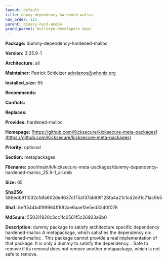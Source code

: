 ```yaml
---
layout: default
title: dummy-dependency-hardened-malloc
nav_order: 111
parent: binary-hurd-amd64
grand_parent: bullseye-developers main
---
```


**Package:** dummy-dependency-hardened-malloc

**Version:** 3:25.9-1

**Architecture:**  all

**Maintainer:**  Patrick Schleizer <adrelanos@whonix.org>

**Installed_size:**  65

**Recommends:**  

**Conficts:**  

**Replaces:**  

**Provides:**  hardened-malloc

**Homepage:**  [https://github.com/Kicksecure/kicksecure-meta-packages](https://github.com/Kicksecure/kicksecure-meta-packages)

**Priority:**  optional

**Section:** metapackages

**Filename:**  pool/main/k/kicksecure-meta-packages/dummy-dependency-hardened-malloc_25.9-1_all.deb

**Size:**  65

**Sha256:**  586edb911032cfdfa602de4637c175a137ab98f128fa4a21c1cd2e31c71ac9b5

**Sha1:**  8eff544bdf99964ff882ae6aae15e5ed3240f078

**Md5sum:**  550311820c3cc1fc0561f5c26923a6b0

**Description:** dummy package to satisfy architecture specific dependency hardened-malloc
 A metapackage, which satisfies the dependency on:
 .
 hardened-malloc
 .
 This package cannot provide a real implementation of that package. It is only
 a dummy to satisfy the dependency.
 .
 Safe to remove if its removal does not remove another metapackage, which is
 not safe to remove.


